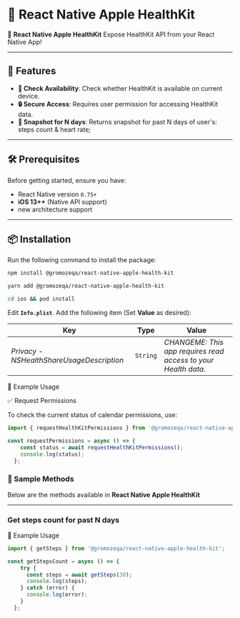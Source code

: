 # 📅 React Native Apple HealthKit

🔹 **React Native Apple HealthKit** Expose HealthKit API from your React Native App!

---

## 🚀 Features

- **📆 Check Availability**: Check whether HealthKit is available on current device.
- **🔒 Secure Access**: Requires user permission for accessing HealthKit data.
- **📸 Snapshot for N days**: Returns snapshot for past N days of user's: steps count & heart rate;

---

## 🛠️ Prerequisites

Before getting started, ensure you have:

- React Native version `0.75+`
- **iOS 13++** (Native API support)
- new architecture support

---

## 📦 Installation

Run the following command to install the package:

```bash
npm install @gromozeqa/react-native-apple-health-kit

yarn add @gromozeqa/react-native-apple-health-kit

cd ios && pod install
```

Edit **`Info.plist`**. Add the following item (Set **Value** as desired):

| Key                                     | Type     | Value                                                                              |
| --------------------------------------- | -------- | ---------------------------------------------------------------------------------- |
| _Privacy - NSHealthShareUsageDescription_ | `String` | _CHANGEME: This app requires read access to your Health data._ |


📌 Example Usage

✅ Request Permissions

To check the current status of calendar permissions, use:

```ts
import { requestHealthKitPermissions } from '@gromozeqa/react-native-apple-health-kit';

const requestPermissions = async () => {
    const status = await requestHealthKitPermissions();
    console.log(status);
  };
```

### 📆 Sample Methods

Below are the methods available in **React Native Apple HealthKit**

---

### Get steps count for past N days


📌 Example Usage

```ts
import { getSteps } from '@gromozeqa/react-native-apple-health-kit';

const getStepsCount = async () => {
    try {
      const steps = await getSteps(30);
      console.log(steps);
    } catch (error) {
      console.log(error);
    }
  };
```
